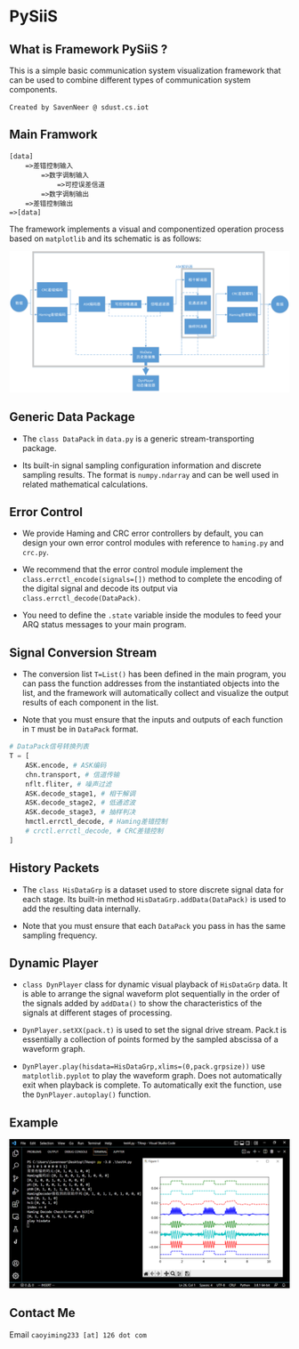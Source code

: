# PySiiS

## What is Framework PySiiS ?

This is a simple basic communication system visualization framework that can be used to combine different types of communication system components.

``Created by SavenNeer @ sdust.cs.iot``

## Main Framwork

```
[data]
    =>差错控制输入
        =>数字调制输入
            =>可控误差信道
        =>数字调制输出
    =>差错控制输出
=>[data]
```

The framework implements a visual and componentized operation process based on ``matplotlib`` and its schematic is as follows:

![image](/imgs/image1.png)


## Generic Data Package

* The ``class DataPack`` in ``data.py`` is a generic stream-transporting package.

* Its built-in signal sampling configuration information and discrete sampling results. The format is ``numpy.ndarray`` and can be well used in related mathematical calculations.


## Error Control

* We provide Haming and CRC error controllers by default, you can design your own error control modules with reference to ``haming.py`` and ``crc.py``.

* We recommend that the error control module implement the ``class.errctl_encode(signals=[])`` method to complete the encoding of the digital signal and decode its output via ``class.errctl_decode(DataPack)``.

* You need to define the ``.state`` variable inside the modules to feed your ARQ status messages to your main program.

## Signal Conversion Stream

* The conversion list ``T=List()`` has been defined in the main program, you can pass the function addresses from the instantiated objects into the list, and the framework will automatically collect and visualize the output results of each component in the list.

* Note that you must ensure that the inputs and outputs of each function in ``T`` must be in ``DataPack`` format.

```python
# DataPack信号转换列表
T = [
    ASK.encode, # ASK编码
    chn.transport, # 信道传输
    nflt.fliter, # 噪声过滤
    ASK.decode_stage1, # 相干解调
    ASK.decode_stage2, # 低通滤波
    ASK.decode_stage3, # 抽样判决
    hmctl.errctl_decode, # Haming差错控制
    # crctl.errctl_decode, # CRC差错控制
]
```

## History Packets

* The ``class HisDataGrp`` is a dataset used to store discrete signal data for each stage. Its built-in method ``HisDataGrp.addData(DataPack)`` is used to add the resulting data internally.

* Note that you must ensure that each ``DataPack`` you pass in has the same sampling frequency.

## Dynamic Player

* ``class DynPlayer`` class for dynamic visual playback of ``HisDataGrp`` data. It is able to arrange the signal waveform plot sequentially in the order of the signals added by ``addData()`` to show the characteristics of the signals at different stages of processing.

* ``DynPlayer.setXX(pack.t)`` is used to set the signal drive stream. Pack.t is essentially a collection of points formed by the sampled abscissa of a waveform graph.

* ``DynPlayer.play(hisdata=HisDataGrp,xlims=(0,pack.grpsize))`` use ``matplotlib.pyplot`` to play the waveform graph. Does not automatically exit when playback is complete. To automatically exit the function, use the ``DynPlayer.autoplay()`` function.


## Example

![image](/imgs/image2.png)

## Contact Me

Email ``caoyiming233 [at] 126 dot com``
